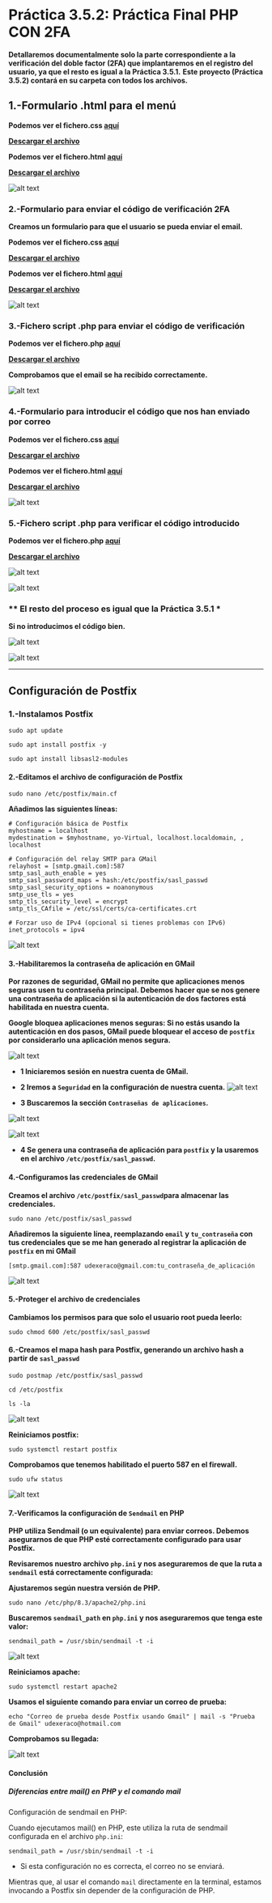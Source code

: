 # Práctica 3.5.2: Práctica Final PHP CON 2FA

**Detallaremos documentalmente solo la parte correspondiente a la verificación del doble factor (2FA) que implantaremos en el registro del usuario, ya que el resto es igual a la Práctica 3.5.1.**
**Este proyecto (Práctica 3.5.2) contará en su carpeta con todos los archivos.**

## 1.-Formulario .html para el menú

**Podemos ver el fichero.css [aquí](style_css.md)**

**[Descargar el archivo](style.css.zip)**

**Podemos ver el fichero.html [aquí](operacionesBBDD_html.md)**

**[Descargar el archivo](operacionesBBDD.html.zip)**

![alt text](image.png)

### 2.-Formulario para enviar el código de verificación 2FA

**Creamos un formulario para que el usuario se pueda enviar el email.**

**Podemos ver el fichero.css [aquí](estilo2FA_css.md)**

**[Descargar el archivo](estilo2FA.css.zip)**

**Podemos ver el fichero.html [aquí](inicio_html.md)**

**[Descargar el archivo](inicio.html.zip)**

![alt text](image-1.png)

### 3.-Fichero script .php para enviar el código de verificación

**Podemos ver el fichero.php [aquí](enviar_correo_php.md)**

**[Descargar el archivo](enviar_correo.php)**

**Comprobamos que el email se ha recibido correctamente.**

![alt text](image-2.png)

### 4.-Formulario para introducir el código que nos han enviado por correo

**Podemos ver el fichero.css [aquí](verificar_css.md)**

**[Descargar el archivo](verificar.css.zip)**

**Podemos ver el fichero.html [aquí](verificar_html.md)**

**[Descargar el archivo](verificar.html.zip)**

![alt text](image-3.png)

### 5.-Fichero script .php para verificar el código introducido

**Podemos ver el fichero.php [aquí](validar_codigo_php.md)**

**[Descargar el archivo](validar_codigo.php)**

![alt text](image-4.png)

![alt text](image-6.png)

### ** El resto del proceso es igual que la Práctica 3.5.1 *

**Si no introducimos el código bien.**

![alt text](image-5.png)

![alt text](image-1.png)

---

## Configuración de Postfix

### 1.-Instalamos Postfix

`sudo apt update`

`sudo apt install postfix -y`

`sudo apt install libsasl2-modules`

#### 2.-Editamos el archivo de configuración de Postfix

`sudo nano /etc/postfix/main.cf`

**Añadimos las siguientes líneas:**

```text
# Configuración básica de Postfix
myhostname = localhost
mydestination = $myhostname, yo-Virtual, localhost.localdomain, , localhost

# Configuración del relay SMTP para GMail
relayhost = [smtp.gmail.com]:587
smtp_sasl_auth_enable = yes
smtp_sasl_password_maps = hash:/etc/postfix/sasl_passwd
smtp_sasl_security_options = noanonymous
smtp_use_tls = yes
smtp_tls_security_level = encrypt
smtp_tls_CAfile = /etc/ssl/certs/ca-certificates.crt

# Forzar uso de IPv4 (opcional si tienes problemas con IPv6)
inet_protocols = ipv4
```

![alt text](image-7.png)

#### 3.-Habilitaremos la contraseña de aplicación en GMail

**Por razones de seguridad, GMail no permite que aplicaciones menos seguras usen tu contraseña principal. Debemos hacer que se nos genere una contraseña de aplicación si la autenticación de dos factores está habilitada en nuestra cuenta.**

**Google bloquea aplicaciones menos seguras: Si no estás usando la autenticación en dos pasos, GMail puede bloquear el acceso de `postfix` por considerarlo una aplicación menos segura.**

![alt text](image-12.png)

* **1 Iniciaremos sesión en nuestra cuenta de GMail.**
* **2 Iremos a `Seguridad` en la configuración de nuestra cuenta.**
![alt text](image-11.png)

* **3 Buscaremos la sección `Contraseñas de aplicaciones`.**

![alt text](image-14.png)
  
![alt text](image-13.png)  

* **4 Se genera una contraseña de aplicación para `postfix` y la usaremos en el archivo `/etc/postfix/sasl_passwd`.**

#### 4.-Configuramos las credenciales de GMail

**Creamos el archivo `/etc/postfix/sasl_passwd`para almacenar las credenciales.**

`sudo nano /etc/postfix/sasl_passwd`

**Añadiremos la siguiente línea, reemplazando `email` y `tu_contraseña` con tus credenciales que se me han generado al registrar la aplicación de `postfix` en mi GMail**

`[smtp.gmail.com]:587 udexeraco@gmail.com:tu_contraseña_de_aplicación
`

![alt text](image-8.png)

#### 5.-Proteger el archivo de credenciales

**Cambiamos los permisos para que solo el usuario root pueda leerlo:**

`sudo chmod 600 /etc/postfix/sasl_passwd`

#### 6.-Creamos el mapa hash para Postfix, generando un archivo hash a partir de `sasl_passwd`

`sudo postmap /etc/postfix/sasl_passwd`

`cd /etc/postfix`

`ls -la`

![alt text](image-16.png)

**Reiniciamos postfix:**

`sudo systemctl restart postfix`

**Comprobamos que tenemos habilitado el puerto 587 en el firewall.**

`sudo ufw status`

![alt text](image-10.png)

#### 7.-Verificamos la configuración de `Sendmail` en PHP

**PHP utiliza Sendmail (o un equivalente) para enviar correos. Debemos asegurarnos de que PHP esté correctamente configurado para usar Postfix.**

**Revisaremos nuestro archivo `php.ini` y nos aseguraremos de que la ruta a `sendmail` está correctamente configurada:**

**Ajustaremos según nuestra versión de PHP.**

`sudo nano /etc/php/8.3/apache2/php.ini`

**Buscaremos `sendmail_path` en `php.ini` y nos aseguraremos que tenga este valor:**

`sendmail_path = /usr/sbin/sendmail -t -i`

![alt text](image-15.png)

**Reiniciamos apache:**

`sudo systemctl restart apache2`

**Usamos el siguiente comando para enviar un correo de prueba:**

`echo "Correo de prueba desde Postfix usando Gmail" | mail -s "Prueba de Gmail" udexeraco@hotmail.com`

**Comprobamos su llegada:**

![alt text](image-9.png)

#### Conclusión

##### Diferencias entre mail() en PHP y el comando mail

Configuración de sendmail en PHP:

Cuando ejecutamos mail() en PHP, este utiliza la ruta de sendmail configurada en el archivo `php.ini`:

`sendmail_path = /usr/sbin/sendmail -t -i`

* Si esta configuración no es correcta, el correo no se enviará.

Mientras que, al usar el comando `mail` directamente en la terminal, estamos invocando a Postfix sin depender de la configuración de PHP.
